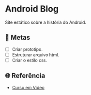 # Android Blog 

Site estático sobre a história do Android.

## 🎯 Metas

- [ ] Criar prototipo.
- [ ] Estruturar arquivo html.
- [ ] Criar o estilo css.

## 🌐 Referência
* [Curso em Video](https://www.youtube.com/channel/UCrWvhVmt0Qac3HgsjQK62FQ)

